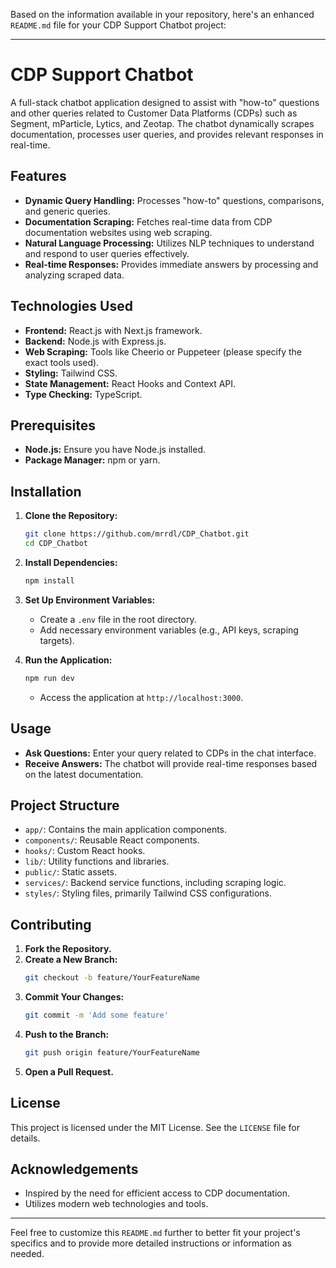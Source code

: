 Based on the information available in your repository, here's an enhanced `README.md` file for your CDP Support Chatbot project:

---

# CDP Support Chatbot

A full-stack chatbot application designed to assist with "how-to" questions and other queries related to Customer Data Platforms (CDPs) such as Segment, mParticle, Lytics, and Zeotap. The chatbot dynamically scrapes documentation, processes user queries, and provides relevant responses in real-time.

## Features

- **Dynamic Query Handling:** Processes "how-to" questions, comparisons, and generic queries.
- **Documentation Scraping:** Fetches real-time data from CDP documentation websites using web scraping.
- **Natural Language Processing:** Utilizes NLP techniques to understand and respond to user queries effectively.
- **Real-time Responses:** Provides immediate answers by processing and analyzing scraped data.

## Technologies Used

- **Frontend:** React.js with Next.js framework.
- **Backend:** Node.js with Express.js.
- **Web Scraping:** Tools like Cheerio or Puppeteer (please specify the exact tools used).
- **Styling:** Tailwind CSS.
- **State Management:** React Hooks and Context API.
- **Type Checking:** TypeScript.

## Prerequisites

- **Node.js:** Ensure you have Node.js installed.
- **Package Manager:** npm or yarn.

## Installation

1. **Clone the Repository:**
   ```bash
   git clone https://github.com/mrrdl/CDP_Chatbot.git
   cd CDP_Chatbot
   ```

2. **Install Dependencies:**
   ```bash
   npm install
   ```

3. **Set Up Environment Variables:**
   - Create a `.env` file in the root directory.
   - Add necessary environment variables (e.g., API keys, scraping targets).

4. **Run the Application:**
   ```bash
   npm run dev
   ```
   - Access the application at `http://localhost:3000`.

## Usage

- **Ask Questions:** Enter your query related to CDPs in the chat interface.
- **Receive Answers:** The chatbot will provide real-time responses based on the latest documentation.

## Project Structure

- `app/`: Contains the main application components.
- `components/`: Reusable React components.
- `hooks/`: Custom React hooks.
- `lib/`: Utility functions and libraries.
- `public/`: Static assets.
- `services/`: Backend service functions, including scraping logic.
- `styles/`: Styling files, primarily Tailwind CSS configurations.

## Contributing

1. **Fork the Repository.**
2. **Create a New Branch:**
   ```bash
   git checkout -b feature/YourFeatureName
   ```
3. **Commit Your Changes:**
   ```bash
   git commit -m 'Add some feature'
   ```
4. **Push to the Branch:**
   ```bash
   git push origin feature/YourFeatureName
   ```
5. **Open a Pull Request.**

## License

This project is licensed under the MIT License. See the `LICENSE` file for details.

## Acknowledgements

- Inspired by the need for efficient access to CDP documentation.
- Utilizes modern web technologies and tools.

---

Feel free to customize this `README.md` further to better fit your project's specifics and to provide more detailed instructions or information as needed. 
